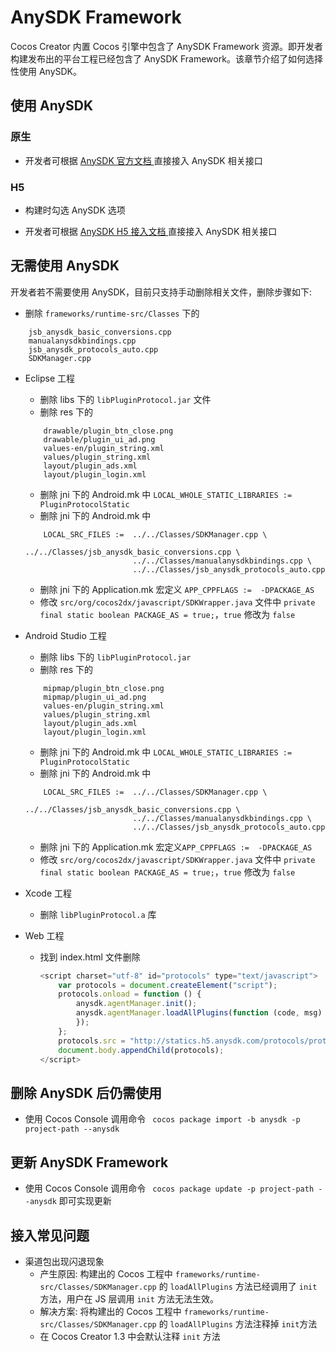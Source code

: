 
# AnySDK Framework

Cocos Creator 内置 Cocos 引擎中包含了 AnySDK Framework 资源。即开发者构建发布出的平台工程已经包含了 AnySDK Framework。该章节介绍了如何选择性使用 AnySDK。

## 使用 AnySDK 

### 原生

- 开发者可根据 [ AnySDK 官方文档 ](http://docs.anysdk.com) 直接接入 AnySDK 相关接口

### H5

- 构建时勾选 AnySDK 选项

- 开发者可根据 [ AnySDK H5 接入文档 ](http://docs.anysdk.com/H5Tutorial) 直接接入 AnySDK 相关接口


## 无需使用 AnySDK

开发者若不需要使用 AnySDK，目前只支持手动删除相关文件，删除步骤如下:
- 删除 `frameworks/runtime-src/Classes` 下的 
```
	jsb_anysdk_basic_conversions.cpp
	manualanysdkbindings.cpp
	jsb_anysdk_protocols_auto.cpp 
	SDKManager.cpp
```
- Eclipse 工程
	* 删除 libs 下的 `libPluginProtocol.jar` 文件
	* 删除 res 下的
	```
		drawable/plugin_btn_close.png
		drawable/plugin_ui_ad.png
		values-en/plugin_string.xml
		values/plugin_string.xml 
		layout/plugin_ads.xml
		layout/plugin_login.xml
	```
	* 删除 jni 下的 Android.mk 中 `LOCAL_WHOLE_STATIC_LIBRARIES := PluginProtocolStatic`
	* 删除 jni 下的 Android.mk 中
	```
		LOCAL_SRC_FILES :=  ../../Classes/SDKManager.cpp \ 
							../../Classes/jsb_anysdk_basic_conversions.cpp \
							../../Classes/manualanysdkbindings.cpp \
							../../Classes/jsb_anysdk_protocols_auto.cpp 
	```

	* 删除 jni 下的 Application.mk 宏定义 `APP_CPPFLAGS :=  -DPACKAGE_AS`
	* 修改 `src/org/cocos2dx/javascript/SDKWrapper.java` 文件中 `private final static boolean PACKAGE_AS = true;`，`true` 修改为 `false`
- Android Studio 工程
	* 删除 libs 下的 `libPluginProtocol.jar` 
	* 删除 res 下的
	```
		mipmap/plugin_btn_close.png
		mipmap/plugin_ui_ad.png
		values-en/plugin_string.xml
		values/plugin_string.xml
		layout/plugin_ads.xml
		layout/plugin_login.xml
	```
	* 删除 jni 下的 Android.mk 中 `LOCAL_WHOLE_STATIC_LIBRARIES := PluginProtocolStatic`
	* 删除 jni 下的 Android.mk 中 
	```
		LOCAL_SRC_FILES :=  ../../Classes/SDKManager.cpp \
							../../Classes/jsb_anysdk_basic_conversions.cpp \
							../../Classes/manualanysdkbindings.cpp \
							../../Classes/jsb_anysdk_protocols_auto.cpp
	```
	* 删除 jni 下的 Application.mk 宏定义`APP_CPPFLAGS :=  -DPACKAGE_AS`
	* 修改 `src/org/cocos2dx/javascript/SDKWrapper.java` 文件中 `private final static boolean PACKAGE_AS = true;`，`true` 修改为 `false`
- Xcode 工程
	* 删除 `libPluginProtocol.a` 库
- Web 工程
	* 找到 index.html 文件删除
		```js
		<script charset="utf-8" id="protocols" type="text/javascript">
			var protocols = document.createElement("script");
			protocols.onload = function () {
				anysdk.agentManager.init();
				anysdk.agentManager.loadAllPlugins(function (code, msg) {
      			});
			};
			protocols.src = "http://statics.h5.anysdk.com/protocols/protocols.js";
			document.body.appendChild(protocols);
		</script>
  	 	```

## 删除 AnySDK 后仍需使用 
- 使用 Cocos Console 调用命令 ` cocos package import -b anysdk -p project-path --anysdk`

## 更新 AnySDK Framework
- 使用 Cocos Console 调用命令 ` cocos package update -p project-path --anysdk` 即可实现更新

## 接入常见问题
- 渠道包出现闪退现象
	* 产生原因: 构建出的 Cocos 工程中 `frameworks/runtime-src/Classes/SDKManager.cpp` 的 `loadAllPlugins` 方法已经调用了 `init` 方法，用户在 JS 层调用 `init` 方法无法生效。
	* 解决方案: 将构建出的 Cocos 工程中 `frameworks/runtime-src/Classes/SDKManager.cpp` 的 `loadAllPlugins` 方法注释掉 `init`方法
	* 在 Cocos Creator 1.3 中会默认注释 `init` 方法
